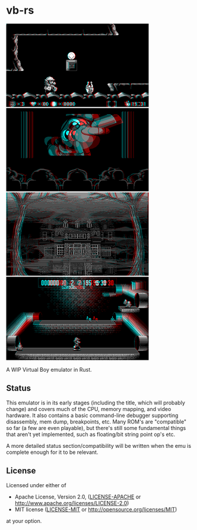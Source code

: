 # vb-rs

![screenie](screenshot.png)
![screenie](screenshot2.png)
![screenie](screenshot3.png)
![screenie](screenshot4.png)

A WIP Virtual Boy emulator in Rust.

## Status

This emulator is in its early stages (including the title, which will probably change) and covers much of the CPU, memory mapping, and video hardware. It also contains a basic command-line debugger supporting disassembly, mem dump, breakpoints, etc. Many ROM's are "compatible" so far (a few are even playable), but there's still some fundamental things that aren't yet implemented, such as floating/bit string point op's etc.

A more detailed status section/compatibility will be written when the emu is complete enough for it to be relevant.

## License

Licensed under either of

 * Apache License, Version 2.0, ([LICENSE-APACHE](LICENSE-APACHE) or http://www.apache.org/licenses/LICENSE-2.0)
 * MIT license ([LICENSE-MIT](LICENSE-MIT) or http://opensource.org/licenses/MIT)

at your option.
